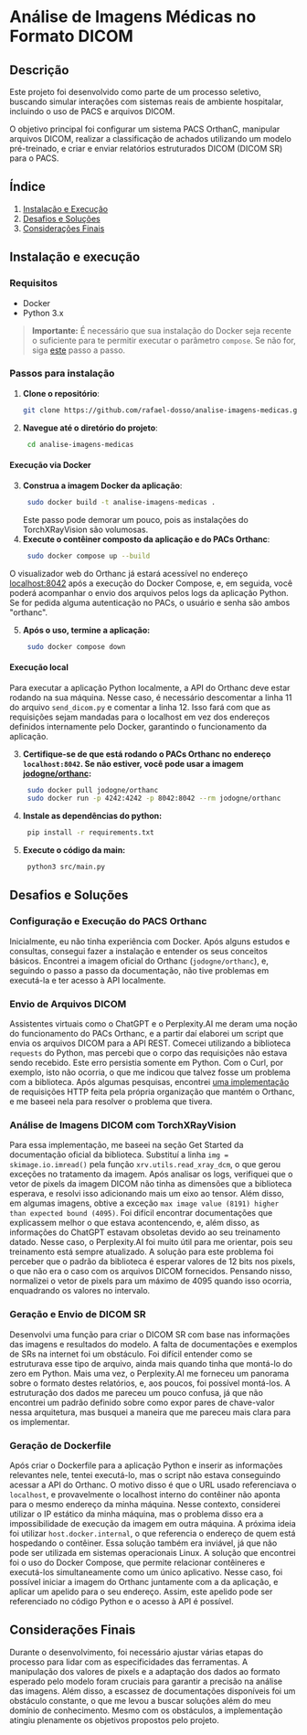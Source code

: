# Análise de Imagens Médicas no Formato DICOM

## Descrição

Este projeto foi desenvolvido como parte de um processo seletivo, buscando simular interações com sistemas reais de ambiente hospitalar, incluindo o uso de PACS e arquivos DICOM.

O objetivo principal foi configurar um sistema PACS OrthanC, manipular arquivos DICOM, realizar a classificação de achados utilizando um modelo pré-treinado, e criar e enviar relatórios estruturados DICOM (DICOM SR) para o PACS.

## Índice

1. [Instalação e Execução](#instalação-e-execução)
2. [Desafios e Soluções](#desafios-e-soluções)
3. [Considerações Finais](#considerações-finais)

## Instalação e execução

### Requisitos

- Docker
- Python 3.x

> **Importante:** É necessário que sua instalação do Docker seja recente o suficiente para te permitir executar o parâmetro `compose`. Se não for, siga [este](https://docs.docker.com/engine/install) passo a passo.

### Passos para instalação

1. **Clone o repositório**:

   ```bash
   git clone https://github.com/rafael-dosso/analise-imagens-medicas.git
   ```
2. **Navegue até o diretório do projeto**:

   ```bash
    cd analise-imagens-medicas
   ```

#### Execução via Docker

3. **Construa a imagem Docker da aplicação**:
   ```bash
    sudo docker build -t analise-imagens-medicas .
   ```
   Este passo pode demorar um pouco, pois as instalações do TorchXRayVision são volumosas.
4. **Execute o contêiner composto da aplicação e do PACs Orthanc**:
   ```bash
    sudo docker compose up --build
   ```

O visualizador web do Orthanc já estará acessível no endereço [localhost:8042](http://localhost:8042) após a execução do Docker Compose, e, em seguida, você poderá acompanhar o envio dos arquivos pelos logs da aplicação Python. Se for pedida alguma autenticação no PACs, o usuário e senha são ambos "orthanc".

5. **Após o uso, termine a aplicação:**
   ```bash
    sudo docker compose down
   ```

#### Execução local

Para executar a aplicação Python localmente, a API do Orthanc deve estar rodando na sua máquina. Nesse caso, é necessário descomentar a linha 11 do arquivo `send_dicom.py` e comentar a linha 12. Isso fará com que as requisições sejam mandadas para o localhost em vez dos endereços definidos internamente pelo Docker, garantindo o funcionamento da aplicação.

3. **Certifique-se de que está rodando o PACs Orthanc no endereço `localhost:8042`. Se não estiver, você pode usar a imagem [jodogne/orthanc](https://orthanc.uclouvain.be/book/users/docker.html):**
   ```bash
    sudo docker pull jodogne/orthanc
    sudo docker run -p 4242:4242 -p 8042:8042 --rm jodogne/orthanc
   ```
4. **Instale as dependências do python:**
   ```bash
    pip install -r requirements.txt
   ```
5. **Execute o código da main:**
   ```bash
    python3 src/main.py
   ```

## Desafios e Soluções

### Configuração e Execução do PACS Orthanc

Inicialmente, eu não tinha experiência com Docker. Após alguns estudos e consultas, consegui fazer a instalação e entender os seus conceitos básicos. Encontrei a imagem oficial do Orthanc (`jodogne/orthanc`), e, seguindo o passo a passo da documentação, não tive problemas em executá-la e ter acesso à API localmente.

### Envio de Arquivos DICOM

Assistentes virtuais como o ChatGPT e o Perplexity.AI me deram uma noção do funcionamento do PACs Orthanc, e a partir daí elaborei um script que envia os arquivos DICOM para a API REST. Comecei utilizando a biblioteca `requests` do Python, mas percebi que o corpo das requisições não estava sendo recebido. Este erro persistia somente em Python. Com o Curl, por exemplo, isto não ocorria, o que me indicou que talvez fosse um problema com a biblioteca. Após algumas pesquisas, encontrei [uma implementação](https://orthanc.uclouvain.be/hg/orthanc/file/Orthanc-1.12.4/OrthancServer/Resources/Samples/ImportDicomFiles/ImportDicomFiles.py) de requisições HTTP feita pela própria organização que mantém o Orthanc, e me baseei nela para resolver o problema que tivera.

### Análise de Imagens DICOM com TorchXRayVision

Para essa implementação, me baseei na seção Get Started da documentação oficial da biblioteca. Substituí a linha `img = skimage.io.imread()` pela função `xrv.utils.read_xray_dcm`, o que gerou exceções no tratamento da imagem. Após analisar os logs, verifiquei que o vetor de pixels da imagem DICOM não tinha as dimensões que a biblioteca esperava, e resolvi isso adicionando mais um eixo ao tensor.
Além disso, em algumas imagens, obtive a exceção `max image value (8191) higher than expected bound (4095)`. Foi difícil encontrar documentações que explicassem melhor o que estava acontencendo, e, além disso, as informações do ChatGPT estavam obsoletas devido ao seu treinamento datado. Nesse caso, o Perplexity.AI foi muito útil para me orientar, pois seu treinamento está sempre atualizado. A solução para este problema foi perceber que o padrão da biblioteca é esperar valores de 12 bits nos pixels, o que não era o caso com os arquivos DICOM fornecidos. Pensando nisso, normalizei o vetor de pixels para um máximo de 4095 quando isso ocorria, enquadrando os valores no intervalo.

### Geração e Envio de DICOM SR

Desenvolvi uma função para criar o DICOM SR com base nas informações das imagens e resultados do modelo. A falta de documentações e exemplos de SRs na internet foi um obstáculo. Foi difícil entender como se estruturava esse tipo de arquivo, ainda mais quando tinha que montá-lo do zero em Python. Mais uma vez, o Perplexity.AI me forneceu um panorama sobre o formato destes relatórios, e, aos poucos, foi possível montá-los. A estruturação dos dados me pareceu um pouco confusa, já que não encontrei um padrão definido sobre como expor pares de chave-valor nessa arquitetura, mas busquei a maneira que me pareceu mais clara para os implementar.

### Geração de Dockerfile

Após criar o Dockerfile para a aplicação Python e inserir as informações relevantes nele, tentei executá-lo, mas o script não estava conseguindo acessar a API do Orthanc. O motivo disso é que o URL usado referenciava o `localhost`, e provavelmente o localhost interno do contêiner não aponta para o mesmo endereço da minha máquina. Nesse contexto, considerei utilizar o IP estático da minha máquina, mas o problema disso era a impossibilidade de execução da imagem em outra máquina. A próxima ideia foi utilizar `host.docker.internal`, o que referencia o endereço de quem está hospedando o contêiner. Essa solução também era inviável, já que não pode ser utilizada em sistemas operacionais Linux.
A solução que encontrei foi o uso do Docker Compose, que permite relacionar contêineres e executá-los simultaneamente como um único aplicativo. Nesse caso, foi possível iniciar a imagem do Orthanc juntamente com a da aplicação, e aplicar um apelido para o seu endereço. Assim, este apelido pode ser referenciado no código Python e o acesso à API é possível.

## Considerações Finais

Durante o desenvolvimento, foi necessário ajustar várias etapas do processo para lidar com as especificidades das ferramentas. A manipulação dos valores de pixels e a adaptação dos dados ao formato esperado pelo modelo foram cruciais para garantir a precisão na análise das imagens. Além disso, a escassez de documentações disponíveis foi um obstáculo constante, o que me levou a buscar soluções além do meu domínio de conhecimento. Mesmo com os obstáculos, a implementação atingiu plenamente os objetivos propostos pelo projeto.
